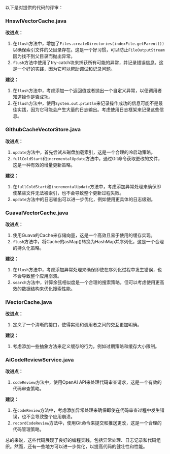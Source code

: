 以下是对提供的代码的评审：

### HnswIVectorCache.java

**改进点：**
1. 在`flush`方法中，增加了`Files.createDirectories(indexFile.getParent())`以确保索引文件的父目录存在。这是一个好习惯，可以防止`FileOutputStream`因为找不到父目录而抛出异常。
2. `flush`方法中使用了try-catch块来捕获所有可能的异常，并记录错误信息。这是一个好的实践，因为它可以帮助调试和记录问题。

**建议：**
1. 在`flush`方法中，考虑添加一个返回值或者抛出一个自定义异常，以便调用者知道操作是否成功。
2. 在`flush`方法中，使用`System.out.println`来记录操作成功的信息可能不是最佳实践，因为它可能会产生大量的日志输出。考虑使用日志框架来记录这些信息。

### GithubCacheVectorStore.java

**改进点：**
1. `update`方法中，首先尝试从磁盘加载索引，这是一个合理的冷启动策略。
2. `fullColdStart`和`incrementalUpdate`方法中，通过Git命令获取更改的文件，这是一种有效的增量更新策略。

**建议：**
1. 在`fullColdStart`和`incrementalUpdate`方法中，考虑添加异常处理来确保即使某些文件无法被索引，也不会导致整个更新过程失败。
2. `update`方法中的日志输出可以进一步优化，例如使用更具体的日志级别。

### GuavaIVectorCache.java

**改进点：**
1. 使用Guava的Cache来存储向量，这是一个高效且易于使用的缓存实现。
2. `flush`方法中，将Cache的asMap()转换为HashMap并序列化，这是一个合理的持久化策略。

**建议：**
1. 在`flush`方法中，考虑添加异常处理来确保即使在序列化过程中发生错误，也不会导致整个应用崩溃。
2. `search`方法中，计算余弦相似度是一个合理的搜索策略，但可以考虑使用更高效的数据结构来优化搜索性能。

### IVectorCache.java

**改进点：**
1. 定义了一个清晰的接口，使得实现和调用者之间的交互更加明确。

**建议：**
1. 考虑添加一些抽象方法来定义缓存的行为，例如过期策略和缓存大小限制。

### AiCodeReviewService.java

**改进点：**
1. `codeReview`方法中，使用OpenAI API来处理代码审查请求，这是一个有效的代码审查策略。

**建议：**
1. 在`codeReview`方法中，考虑添加异常处理来确保即使在代码审查过程中发生错误，也不会导致整个应用崩溃。
2. `recordCodeReview`方法中，使用Git命令来提交和推送更改，这是一个合理的代码管理策略。

总的来说，这些代码展现了良好的编程实践，包括异常处理、日志记录和代码组织。然而，还有一些地方可以进一步优化，以提高代码的健壮性和性能。